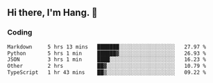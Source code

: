 ## Hi there, I'm Hang. 👋

### Coding

<!--START_SECTION:waka-->

```txt
Markdown     5 hrs 13 mins   ███████░░░░░░░░░░░░░░░░░░   27.97 %
Python       5 hrs 1 min     ██████▓░░░░░░░░░░░░░░░░░░   26.93 %
JSON         3 hrs 1 min     ████░░░░░░░░░░░░░░░░░░░░░   16.23 %
Other        2 hrs           ██▓░░░░░░░░░░░░░░░░░░░░░░   10.79 %
TypeScript   1 hr 43 mins    ██▒░░░░░░░░░░░░░░░░░░░░░░   09.22 %
```

<!--END_SECTION:waka-->
